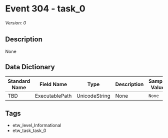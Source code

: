 # Event 304 - task_0
###### Version: 0

## Description
None

## Data Dictionary
|Standard Name|Field Name|Type|Description|Sample Value|
|---|---|---|---|---|
|TBD|ExecutablePath|UnicodeString|None|`None`|

## Tags
* etw_level_Informational
* etw_task_task_0